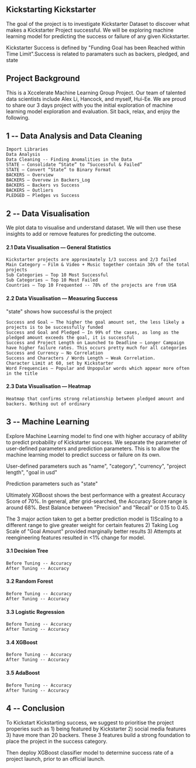 ## Kickstarting Kickstarter
The goal of the project is to investigate Kickstarter Dataset to discover what makes a Kickstarter Project successful. We will be exploring machine learning model for predicting the success or failure of any given Kickstarter. 

Kickstarter Success is defined by "Funding Goal has been Reached within Time Limit".Success is related to paramaters such as backers, pledged, and state

## Project Background
This is a Xccelerate Machine Learning Group Project. Our team of talented data scientists include Alex Li, Hancock, and myself, Hui-Ee. We are proud to share our 3 days project with you the initial exploration of machine learning model exploration and evaluation. Sit back, relax, and enjoy the following.

## 1 -- Data Analysis and Data Cleaning
    Import Libraries
    Data Analysis
    Data Cleaning -- Finding Anomalities in the Data
    STATE — Consolidate “State” to “Successful & Failed”
    STATE — Convert “State” to Binary Format
    BACKERS — Overview
    BACKERS — Overvew in Backers_Log
    BACKERS — Backers vs Success
    BACKERS — Outliers
    PLEDGED — Pledges vs Success

## 2 -- Data Visualisation
We plot data to visualise and understand dataset. We will then use these insights to add or remove features for predicting the outcome.
#### 2.1  Data Visualisation — General Statistics
    Kickstarter projects are approximately 1/3 success and 2/3 failed
    Main Category — Film & Video + Music together contain 30% of the total projects 
    Sub Categories — Top 10 Most Successful 
    Sub Categories — Top 10 Most Failed 
    Countries — Top 10 Frequented -- 78% of the projects are from USA
    
#### 2.2  Data Visualisation — Measuring Success
"state" shows how successful is the project

    Success and Goal — The higher the goal amount set, the less likely a projects is to be successfully funded
    Success and Goal and Pledged — In 99% of the cases, as long as the pledged amount exceeds the goal, it is successful
    Success and Project Length on Launched to Deadline — Longer Campaign have higher failure rates. This occurs pretty much for all categories
    Success and Currency — No Correlation
    Success and Characters / Words Length — Weak Correlation.
    Character Limit at 60, set by Kickstarter
    Word Frequencies — Popular and Unpopular words which appear more often in the title
    
#### 2.3  Data Visualisation — Heatmap
    Heatmap that confirms strong relationship between pledged amount and backers. Nothing out of ordinary
    
## 3 -- Machine Learning
Explore Machine Learning model to find one with higher accuracy of ability to predict probability of Kickstarter success. We separate the parameter of user-defined parameters and prediction parameters. This is to allow the machine learning model to predict success or failure on its own.

User-defined parameters such as "name", "category", "currency", "project length", "goal in usd"

Prediction parameters such as "state"

Ultimately XGBoost shows the best performance with a greatest Accuracy Score of 70%. In general, after grid-searched, the Accuracy Score range is around 68%. Best Balance between "Precision" and "Recall" or 0.15 to 0.45.

The 3 major action taken to get a better prediction model is 1)Scaling to a different range to give greater weight for certain features 2) Taking Log Scale of "Goal Amount" provided marginally better results 3) Attempts at reengineering features resulted in <1% change for model.

#### 3.1  Decision Tree
    Before Tuning -- Accuracy
    After Tuning -- Accuracy
#### 3.2  Random Forest
    Before Tuning -- Accuracy
    After Tuning -- Accuracy
#### 3.3  Logistic Regression
    Before Tuning -- Accuracy
    After Tuning -- Accuracy 
#### 3.4  XGBoost
    Before Tuning -- Accuracy
    After Tuning -- Accuracy 
#### 3.5  AdaBoost
    Before Tuning -- Accuracy
    After Tuning -- Accuracy 

## 4 -- Conclusion
To Kickstart Kickstarting success, we suggest to prioritise the project properies such as 1) being featured by Kickstarter 2) social media features 3) have more than 20 backers. These 3 features build a strong foundation to place the project in the success category.

Then deploy XGBoost classifier model to determine success rate of a project launch, prior to an official launch.



